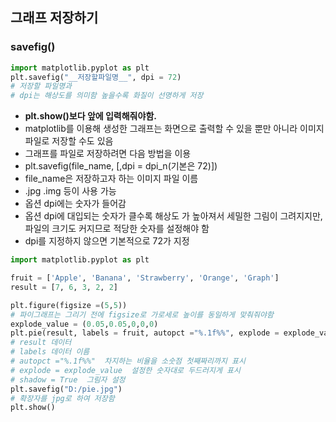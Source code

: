 ## 그래프 저장하기

### savefig()
```py
import matplotlib.pyplot as plt
plt.savefig("__저장할파일명__", dpi = 72)
# 저장할 파일명과
# dpi는 해상도를 의미함 높을수록 화질이 선명하게 저장
```
- **plt.show()보다 앞에 입력해줘야함.**
- matplotlib를 이용해 생성한 그래프는 화면으로 출력할 수 있을 뿐만 아니라 이미지 파일로 저장할 수도 있음
- 그래프를 파일로 저장하려면 다음 방법을 이용
- plt.savefig(file_name, [,dpi = dpi_n(기본은 72)])
- file_name은 저장하고자 하는 이미지 파일 이름
- .jpg  .img  등이 사용 가능
- 옵션 dpi에는 숫자가 들어감
- 옵션 dpi에 대입되는 숫자가 클수록 해상도 가 높아져서 세밀한 그림이 그려지지만, 파일의 크기도 커지므로 적당한 숫자를 설정해야 함
- dpi를 지정하지 않으면 기본적으로 72가 지정

```py
import matplotlib.pyplot as plt

fruit = ['Apple', 'Banana', 'Strawberry', 'Orange', 'Graph']
result = [7, 6, 3, 2, 2]

plt.figure(figsize =(5,5))
# 파이그래프는 그리기 전에 figsize로 가로세로 높이를 동일하게 맞춰줘야함
explode_value = (0.05,0.05,0,0,0)
plt.pie(result, labels = fruit, autopct ="%.1f%%", explode = explode_value, shadow = True)
# result 데이터
# labels 데이터 이름
# autopct ="%.1f%%"  차지하는 비율을 소숫점 첫째짜리까지 표시
# explode = explode_value  설정한 숫자대로 두드러지게 표시
# shadow = True  그림자 설정
plt.savefig("D:/pie.jpg")
# 확장자를 jpg로 하여 저장함
plt.show()

```